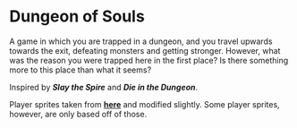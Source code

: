 # Dungeon of Souls

A game in which you are trapped in a dungeon, and you travel upwards towards the exit, defeating monsters and getting stronger.
However, what was the reason you were trapped here in the first place?
Is there something more to this place than what it seems?

Inspired by ***Slay the Spire*** and ***Die in the Dungeon***.

Player sprites taken from [**here**](https://aamatniekss.itch.io/fantasy-knight-free-pixelart-animated-character) and modified slightly.
Some player sprites, however, are only based off of those.
